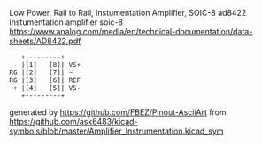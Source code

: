 Low Power, Rail to Rail, Instumentation Amplifier, SOIC-8
ad8422 instumentation amplifier soic-8
https://www.analog.com/media/en/technical-documentation/data-sheets/AD8422.pdf


	   +---------+
	 - |[1]   [8]| VS+
	RG |[2]   [7]| ~
	RG |[3]   [6]| REF
	 + |[4]   [5]| VS-
	   +---------+


generated by https://github.com/FBEZ/Pinout-AsciiArt from https://github.com/ask6483/kicad-symbols/blob/master/Amplifier_Instrumentation.kicad_sym